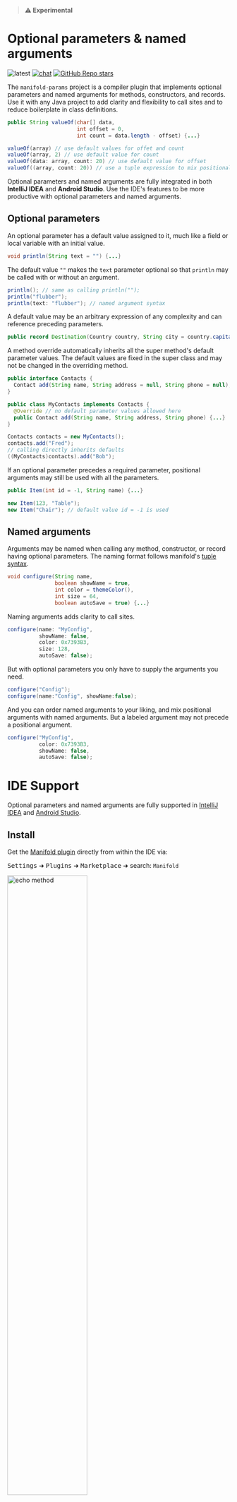 > **⚠ Experimental**

# Optional parameters & named arguments

![latest](https://img.shields.io/badge/latest-v2024.1.43-royalblue.svg)
[![chat](https://img.shields.io/badge/discord-manifold-seagreen.svg?logo=discord)](https://discord.gg/9x2pCPAASn)
[![GitHub Repo stars](https://img.shields.io/github/stars/manifold-systems/manifold?logo=github&style=flat&color=tan)](https://github.com/manifold-systems/manifold)

The `manifold-params` project is a compiler plugin that implements optional parameters and named arguments for methods,
constructors, and records. Use it with any Java project to add clarity and flexibility to call sites and to reduce boilerplate
in class definitions.
                                                                         
```java
public String valueOf(char[] data, 
                      int offset = 0, 
                      int count = data.length - offset) {...}

valueOf(array) // use default values for offet and count
valueOf(array, 2) // use default value for count
valueOf(data: array, count: 20) // use default value for offset
valueOf((array, count: 20)) // use a tuple expression to mix positional and named arguments
```

Optional parameters and named arguments are fully integrated in both **IntelliJ IDEA** and **Android Studio**. Use the IDE's
features to be more productive with optional parameters and named arguments.

## Optional parameters

An optional parameter has a default value assigned to it, much like a field or local variable with an initial value.
```java
void println(String text = "") {...}
```
The default value `""` makes the `text` parameter optional so that `println` may be called with or without an argument.
```java
println(); // same as calling println("");
println("flubber");
println(text: "flubber"); // named argument syntax
```

A default value may be an arbitrary expression of any complexity and can reference preceding parameters.
```java
public record Destination(Country country, String city = country.capital()) {}
```

A method override automatically inherits all the super method's default parameter values. The default values are fixed in
the super class and may not be changed in the overriding method. 
```java
public interface Contacts {
  Contact add(String name, String address = null, String phone = null);
}

public class MyContacts implements Contacts {
  @Override // no default parameter values allowed here
  public Contact add(String name, String address, String phone) {...}
}

Contacts contacts = new MyContacts();
contacts.add("Fred");
// calling directly inherits defaults
((MyContacts)contacts).add("Bob");
```

If an optional parameter precedes a required parameter, positional arguments may still be used with all the parameters.
```java
public Item(int id = -1, String name) {...}

new Item(123, "Table");  
new Item("Chair"); // default value id = -1 is used
```

## Named arguments

Arguments may be named when calling any method, constructor, or record having optional parameters. The naming format follows
manifold's [tuple syntax](https://github.com/manifold-systems/manifold/tree/master/manifold-deps-parent/manifold-tuple).

```java
void configure(String name,
               boolean showName = true,
               int color = themeColor(),
               int size = 64, 
               boolean autoSave = true) {...}
```

Naming arguments adds clarity to call sites.
```java
configure(name: "MyConfig",
          showName: false,
          color: 0x7393B3,
          size: 128,
          autoSave: false);
```
But with optional parameters you only have to supply the arguments you need.
```java
configure("Config");
configure(name:"Config", showName:false);
```
And you can order named arguments to your liking, and mix positional arguments with named arguments. But a labeled argument
may not precede a positional argument.
```java
configure("MyConfig",
          color: 0x7393B3,
          showName: false,
          autoSave: false);
```

# IDE Support

Optional parameters and named arguments are fully supported in [IntelliJ IDEA](https://www.jetbrains.com/idea/download) and [Android Studio](https://developer.android.com/studio).

## Install

Get the [Manifold plugin](https://plugins.jetbrains.com/plugin/10057-manifold) directly from within the IDE via:

<kbd>Settings</kbd> ➜ <kbd>Plugins</kbd> ➜ <kbd>Marketplace</kbd> ➜ search: `Manifold`

<p><img src="http://manifold.systems/images/ManifoldPlugin.png" alt="echo method" width="60%" height="60%"/></p>

# Setup

## Building this project

The `manifold-params` project is defined with Maven.  To build it install Maven and a Java 8 JDK and run the following
command.
```
mvn compile
```

## Using this project

The `manifold-params` dependency works with all build tooling, including Maven and Gradle. It fully supports Java
versions 8 - 21.

This project consists of two modules:
* `manifold-params`
* `manifold-params-rt`

For optimal performance and to work with Android and other JVM languages it is recommended to:
* Add a dependency on `manifold-params-rt` (Gradle: "implementation", Maven: "compile")
* Add `manifold-params` to the annotationProcessor path (Gradle: "annotationProcessor", Maven: "annotationProcessorPaths")

## Binaries

If you are *not* using Maven or Gradle, you can download the latest binaries [here](http://manifold.systems/docs.html#download).


## Gradle

>Note, if you are targeting **Android**, please see the [Android](http://manifold.systems/android.html) docs.

Here is a sample `build.gradle` script. Change `targetCompatibility` and `sourceCompatibility` to your desired JDK
LTS release (8 - 21) or latest JDK release, the script takes care of the rest.
```groovy
plugins {
    id 'java'
}

group 'systems.manifold'
version '1.0-SNAPSHOT'

targetCompatibility = 21
sourceCompatibility = 21

repositories {
    jcenter()
    maven { url 'https://oss.sonatype.org/content/repositories/snapshots/' }
}

dependencies {
     implementation 'systems.manifold:manifold-params-rt:2024.1.45'
     testImplementation 'junit:junit:4.12'
     // Add manifold to -processorpath for javac
     annotationProcessor 'systems.manifold:manifold-params:2024.1.45'
     testAnnotationProcessor 'systems.manifold:manifold-params:2024.1.45'
}

if (JavaVersion.current() != JavaVersion.VERSION_1_8 &&
    sourceSets.main.allJava.files.any {it.name == "module-info.java"}) {
    tasks.withType(JavaCompile) {
        // if you DO define a module-info.java file:
        options.compilerArgs += ['-Xplugin:Manifold', '--module-path', it.classpath.asPath]
    }
} else {
    tasks.withType(JavaCompile) {
        // If you DO NOT define a module-info.java file:
        options.compilerArgs += ['-Xplugin:Manifold']
    }
}
```
Use with accompanying `settings.gradle` file:
```groovy
rootProject.name = 'MyProject'
```

## Maven

```xml
<?xml version="1.0" encoding="UTF-8"?>
<project xmlns="http://maven.apache.org/POM/4.0.0" xmlns:xsi="http://www.w3.org/2001/XMLSchema-instance" xsi:schemaLocation="http://maven.apache.org/POM/4.0.0 http://maven.apache.org/maven-v4_0_0.xsd">
    <modelVersion>4.0.0</modelVersion>

    <groupId>com.example</groupId>
    <artifactId>my-app</artifactId>
    <version>0.1-SNAPSHOT</version>

    <name>My App</name>

    <properties>
        <!-- set latest manifold version here --> 
        <manifold.version>2024.1.45</manifold.version>
        <!-- choose your preferred JDK LTS release, or latest JDK release -->
        <maven.compiler.source>21</maven.compiler.target>
        <maven.compiler.target>21</maven.compiler.release>
    </properties>
    
    <dependencies>
        <dependency>
            <groupId>systems.manifold</groupId>
            <artifactId>manifold-params-rt</artifactId>
            <version>${manifold.version}</version>
        </dependency>
    </dependencies>

    <!--Add the -Xplugin:Manifold argument for the javac compiler-->
    <build>
        <plugins>
            <plugin>
                <groupId>org.apache.maven.plugins</groupId>
                <artifactId>maven-compiler-plugin</artifactId>
                <version>3.8.0</version>
                <configuration>
                    <encoding>UTF-8</encoding>
                    <compilerArgs>
                        <!-- Configure manifold plugin-->
                        <arg>-Xplugin:Manifold</arg>
                    </compilerArgs>
                    <!-- Add the processor path for the plugin -->
                    <annotationProcessorPaths>
                        <path>
                            <groupId>systems.manifold</groupId>
                            <artifactId>manifold-params</artifactId>
                            <version>${manifold.version}</version>
                        </path>
                    </annotationProcessorPaths>
                </configuration>
            </plugin>
        </plugins>
    </build>
</project>
```

# Javadoc

`manifold-params`:<br>
[![javadoc](https://javadoc.io/badge2/systems.manifold/manifold-params/2024.1.45/javadoc.svg)](https://javadoc.io/doc/systems.manifold/manifold-params/2024.1.45)

`manifold-params-rt`:<br>
[![javadoc](https://javadoc.io/badge2/systems.manifold/manifold-params-rt/2024.1.45/javadoc.svg)](https://javadoc.io/doc/systems.manifold/manifold-params-rt/2024.1.45)

# License

Open source Manifold is free and licensed under the [Apache 2.0](http://www.apache.org/licenses/LICENSE-2.0) license.

# Versioning

For the versions available, see the [tags on this repository](https://github.com/manifold-systems/manifold/tags).

# Author

* [Scott McKinney](mailto:scott@manifold.systems)
